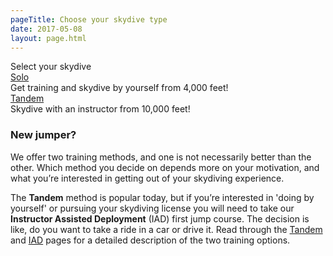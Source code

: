 ```yaml
---
pageTitle: Choose your skydive type
date: 2017-05-08
layout: page.html
---
```


<div class="choose-text">Select your skydive</div>

<div class="skydive-selector">
  <div class="skydive-selector__option skydive-selector__option--solo">
    <a href="/instructor-aided-deployment">
      <div><span>Solo</span></div>
    </a>
    <aside>Get training and skydive by yourself from 4,000 feet!</aside>
  </div>
  <div class="skydive-selector__option skydive-selector__option--tandem">
    <a href="/tandem">
      <div><span>Tandem</span></div>
    </a>
    <aside>Skydive with an instructor from 10,000 feet!</aside>
  </div>
</div>


### New jumper?

We offer two training methods, and one is not necessarily better than the other. Which method you decide on depends more on your motivation, and what you’re interested in getting out of your skydiving experience.

The **Tandem** method is popular today, but if you’re interested in 'doing by yourself' or pursuing your skydiving license you will need to take our **Instructor Assisted Deployment** (IAD) first jump course. The decision is like, do you want to take a ride in a car or drive it. Read through the [Tandem](../tandem) and [IAD](../instructor-aided-deployment) pages for a detailed description of the two training options.